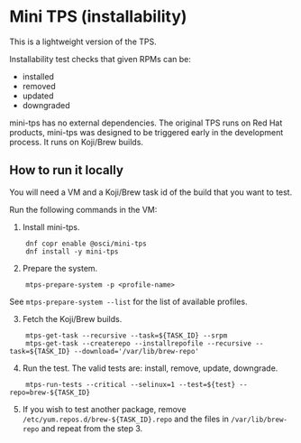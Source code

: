 # Mini TPS (installability)

This is a lightweight version of the TPS.

Installability test checks that given RPMs can be:

- installed
- removed
- updated
- downgraded

mini-tps has no external dependencies. The original TPS runs on Red Hat products, mini-tps
was designed to be triggered early in the development process. It runs on Koji/Brew builds.

## How to run it locally

You will need a VM and a Koji/Brew task id of the build that you want to test.

Run the following commands in the VM:

1. Install mini-tps.

```
    dnf copr enable @osci/mini-tps
    dnf install -y mini-tps
```

2. Prepare the system.

```
    mtps-prepare-system -p <profile-name>
```

See `mtps-prepare-system --list` for the list of available profiles.

3. Fetch the Koji/Brew builds.

```
    mtps-get-task --recursive --task=${TASK_ID} --srpm
    mtps-get-task --createrepo --installrepofile --recursive --task=${TASK_ID} --download='/var/lib/brew-repo'
```

4. Run the test. The valid tests are: install, remove, update, downgrade.

```
    mtps-run-tests --critical --selinux=1 --test=${test} --repo=brew-${TASK_ID}
```

5. If you wish to test another package, remove `/etc/yum.repos.d/brew-${TASK_ID}.repo`
   and the files in `/var/lib/brew-repo` and repeat from the step 3.
